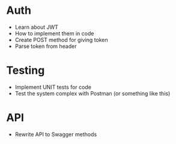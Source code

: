 # Auth
  - Learn about JWT
  - How to implement them in code
  - Create POST method for giving token
  - Parse token from header

# Testing
  - Implement UNIT tests for code
  - Test the system complex with Postman (or something like this)

# API
  - Rewrite API to Swagger methods
